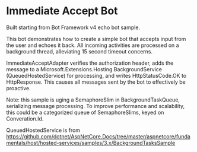 ﻿# Immediate Accept Bot

Built starting from Bot Framework v4 echo bot sample.

This bot demonstrates how to create a simple bot that accepts input from the user and echoes it back.  All incoming activities are processed on a background thread, alleviating 15 second timeout concerns.

ImmediateAcceptAdapter verifies the authorization header, adds the message to a Microsoft.Extensions.Hosting.BackgroundService (QueuedHostedService) for processing, and writes HttpStatusCode.OK to HttpResponse.  This causes all messages sent by the bot to effectively be proactive.

Note: this sample is uging a SemaphoreSlim in BackgroundTaskQueue, serializing message processing.  To improve performance and scalability, this could be a categorized queue of SemaphoreSlims, keyed on Converation.Id.

QueuedHostedService is from https://github.com/dotnet/AspNetCore.Docs/tree/master/aspnetcore/fundamentals/host/hosted-services/samples/3.x/BackgroundTasksSample